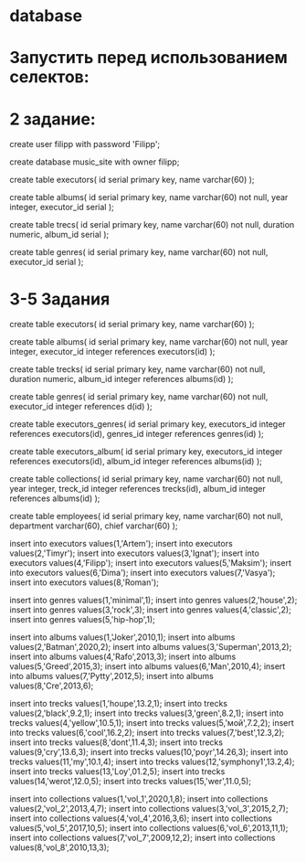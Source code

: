 # database

# Запустить перед использованием селектов:

# 2 задание:
create user filipp  with password 'Filipp';

create database music_site with owner filipp;

create table executors(
    id serial primary key,
    name varchar(60)
);

create table albums(
    id serial primary key,
    name varchar(60) not null,
    year integer,
    executor_id serial
);

create table trecs(
    id serial primary key,
    name varchar(60) not null,
    duration numeric,
    album_id serial
);

create table genres(
    id serial primary key,
    name varchar(60) not null,
    executor_id serial
);


# 3-5 3адания

create table executors(
    id serial primary key,
    name varchar(60)
);

create table albums(
    id serial primary key,
    name varchar(60) not null,
    year integer,
    executor_id integer references executors(id)
);

create table trecks(
    id serial primary key,
    name varchar(60) not null,
    duration numeric,
    album_id integer references albums(id)
);

create table genres(
    id serial primary key,
    name varchar(60) not null,
    executor_id integer references d(id)
);

create table executors_genres(
    id serial primary key,
    executors_id integer references executors(id),
    genres_id integer references genres(id)
);

create table executors_album(
    id serial primary key,
    executors_id integer references executors(id),
    album_id integer references albums(id)
);

create table collections(
    id serial primary key,
    name varchar(60) not null,
    year integer,
    treck_id integer references trecks(id),
    album_id integer references albums(id)
);

create table employees(
    id serial primary key,
    name varchar(60) not null,
    department varchar(60),
    chief varchar(60)
);

insert into executors values(1,'Artem');
insert into executors values(2,'Timyr');
insert into executors values(3,'Ignat');
insert into executors values(4,'Filipp');
insert into executors values(5,'Maksim');
insert into executors values(6,'Dima');
insert into executors values(7,'Vasya');
insert into executors values(8,'Roman');

insert into genres values(1,'minimal',1);
insert into genres values(2,'house',2);
insert into genres values(3,'rock',3);
insert into genres values(4,'classic',2);
insert into genres values(5,'hip-hop',1);

insert into albums values(1,'Joker',2010,1);
insert into albums values(2,'Batman',2020,2);
insert into albums values(3,'Superman',2013,2);
insert into albums values(4,'Rafo',2013,3);
insert into albums values(5,'Greed',2015,3);
insert into albums values(6,'Man',2010,4);
insert into albums values(7,'Pytty',2012,5);
insert into albums values(8,'Cre',2013,6);

insert into trecks values(1,'houpe',13.2,1);
insert into trecks values(2,'black',9.2,1);
insert into trecks values(3,'green',8.2,1);
insert into trecks values(4,'yellow',10.5,1);
insert into trecks values(5,'мой',7.2,2);
insert into trecks values(6,'cool',16.2,2);
insert into trecks values(7,'best',12.3,2);
insert into trecks values(8,'dont',11.4,3);
insert into trecks values(9,'cry',13.6,3);
insert into trecks values(10,'poyr',14.26,3);
insert into trecks values(11,'my',10.1,4);
insert into trecks values(12,'symphony1',13.2,4);
insert into trecks values(13,'Loy',01.2,5);
insert into trecks values(14,'werot',12.0,5);
insert into trecks values(15,'wer',11.0,5);

insert into collections values(1,'vol_1',2020,1,8);
insert into collections values(2,'vol_2',2013,4,7);
insert into collections values(3,'vol_3',2015,2,7);
insert into collections values(4,'vol_4',2016,3,6);
insert into collections values(5,'vol_5',2017,10,5);
insert into collections values(6,'vol_6',2013,11,1);
insert into collections values(7,'vol_7',2009,12,2);
insert into collections values(8,'vol_8',2010,13,3);
